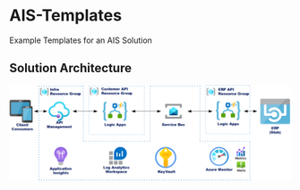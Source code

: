 # AIS-Templates
Example Templates for an AIS Solution

## Solution Architecture
![ais-templates](docs/images/overview.png)
